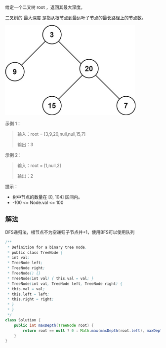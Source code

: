 给定一个二叉树 root ，返回其最大深度。

二叉树的 最大深度 是指从根节点到最远叶子节点的最长路径上的节点数。

![img_4.png](img_4.png)

示例 1：
>
>输入：root = [3,9,20,null,null,15,7]
>
>输出：3
>
示例 2：
>
>输入：root = [1,null,2]
>
>输出：2


提示：

- 树中节点的数量在 [0, 104] 区间内。
- -100 <= Node.val <= 100

## 解法
DFS递归法，根节点不为空递归子节点并+1，使用BFS可以使用队列
```java
/**
 * Definition for a binary tree node.
 * public class TreeNode {
 * int val;
 * TreeNode left;
 * TreeNode right;
 * TreeNode() {}
 * TreeNode(int val) { this.val = val; }
 * TreeNode(int val, TreeNode left, TreeNode right) {
 * this.val = val;
 * this.left = left;
 * this.right = right;
 * }
 * }
 */
class Solution {
    public int maxDepth(TreeNode root) {
        return root == null ? 0 : Math.max(maxDepth(root.left), maxDepth(root.right))+1;
    }
}
```
